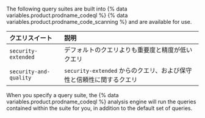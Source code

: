 The following query suites are built into {% data variables.product.prodname_codeql %} {% data variables.product.prodname_code_scanning %} and are available for use.

  | クエリスイート                | 説明                                           |
  |:---------------------- |:-------------------------------------------- |
  | `security-extended`    | デフォルトのクエリよりも重要度と精度が低いクエリ                     |
  | `security-and-quality` | `security-extended` からのクエリ、および保守性と信頼性に関するクエリ |

When you specify a query suite, the {% data variables.product.prodname_codeql %} analysis engine will run the queries contained within the suite for you, in addition to the default set of queries.
